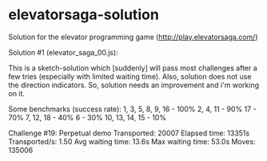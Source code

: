 # elevatorsaga-solution
Solution for the elevator programming game (http://play.elevatorsaga.com/)

Solution #1 (elevator_saga_00.js):

This is a sketch-solution which [suddenly] will pass most challenges after a few tries (especially with limited waiting time).
Also, solution does not use the direction indicators. So, solution needs an improvement and i'm working on it.

Some benchmarks (success rate):
1, 3, 5, 8, 9, 16 - 100%
2, 4, 11 - 90%
17 - 70%
7, 12, 18 - 40%
6 - 30%
10, 13, 14, 15 - 10%

Challenge #19: Perpetual demo
Transported: 20007
Elapsed time: 13351s
Transported/s: 1.50
Avg waiting time: 13.6s
Max waiting time: 53.0s
Moves: 135006
